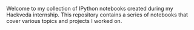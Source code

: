 Welcome to my collection of IPython notebooks created during my Hackveda internship. This repository contains a series of notebooks that cover various topics and projects I worked on.

